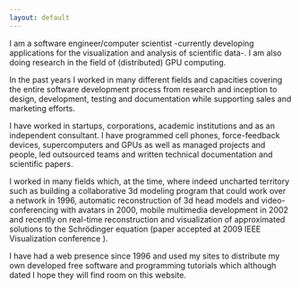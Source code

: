 ```yaml
---
layout: default
---
```



I am a software engineer/computer scientist -currently developing applications for the visualization and analysis of scientific data-. I am also doing research in the field of (distributed) GPU computing.

In the past years I worked in many different fields and capacities covering the entire software development process from research and inception  to design, development, testing and documentation while supporting sales and marketing efforts.

I have worked in startups, corporations, academic institutions and as an independent consultant. I have programmed cell phones, force-feedback devices, supercomputers and GPUs as well as managed projects and people, led outsourced teams and written technical documentation and scientific papers.

I  worked in many fields which, at the time, where indeed uncharted territory such as building a collaborative 3d modeling program that could work over a network in 1996, automatic reconstruction of 3d head models and video-conferencing with avatars in 2000, mobile multimedia development in 2002 and recently on  real-time  reconstruction and visualization of approximated solutions to the Schrödinger equation (paper accepted at 2009 IEEE Visualization conference ).

I have had a web presence since 1996 and used my sites to distribute my own developed free software and programming tutorials which although dated I hope they will find room on this website.

